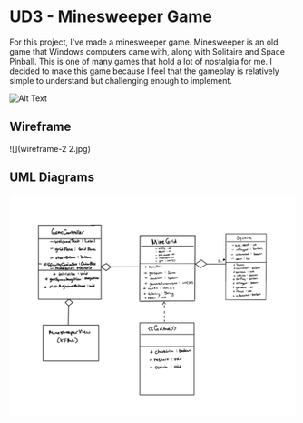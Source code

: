 # UD3 - Minesweeper Game

For this project, I've made a minesweeper game. Minesweeper is an old game that Windows computers came with, along with Solitaire and Space Pinball. This is one of many games that hold a lot of nostalgia for me. I decided to make this game because I feel that the gameplay is relatively simple to understand but challenging enough to implement.

![Alt Text](https://media.giphy.com/media/5vmZVZntgL4TTe92iK/giphy.gif)

## Wireframe
![](wireframe-2 2.jpg)

## UML Diagrams
![](UML1-1.jpg)